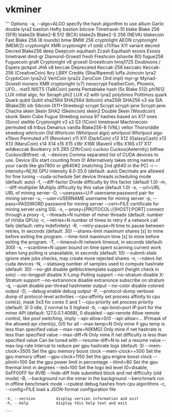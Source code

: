 # vkminer
'''
Options:
  -a, --algo=ALGO       specify the hash algorithm to use
                        allium      Garlic double lyra2
                        bastion     Hefty bastion
                        bitcore     Timetravel-10
                        blake       Blake 256 (SFR)
                        blake2b     Blake2-B 512 (BCX)
                        blake2s     Blake2-S 256 (NEVA)
                        blakecoin   Fast Blake 256 (8 rounds)
                        bmw         BMW 256
                        cryptolight AEON cryptonight (MEM/2)
                        cryptonight XMR cryptonight v1 (old)
                        c11/flax    X11 variant
                        decred      Decred Blake256
                        deep        Deepcoin
                        equihash    Zcash Equihash
                        exosis      Exosis timetravel
                        dmd-gr      Diamond-Groestl
                        fresh       Freshcoin (shavite 80)
                        fugue256    Fuguecoin
                        graft       Cryptonight v8
                        groestl     Groestlcoin
                        hmq1725     Doubloons / Espers
                        jackpot     JHA v8
                        keccak      Deprecated Keccak-256
                        keccakc     Keccak-256 (CreativeCoin)
                        lbry        LBRY Credits (Sha/Ripemd)
                        luffa       Joincoin
                        lyra2       CryptoCoin
                        lyra2v2     VertCoin
                        lyra2z      ZeroCoin (3rd impl)
                        myr-gr      Myriad-Groestl
                        monero      XMR cryptonight (v7)
                        neoscrypt   FeatherCoin, Phoenix, UFO...
                        nist5       NIST5 (TalkCoin)
                        penta       Pentablake hash (5x Blake 512)
                        phi1612     LUX initial algo, for Seraph
                        phi2        LUX v2 with lyra2
                        polytimos   Politimos
                        quark       Quark
                        qubit       Qubit
                        sha256d     SHA256d (bitcoin)
                        sha256t     SHA256 x3
                        sia         SIA (Blake2B)
                        sib         Sibcoin (X11+Streebog)
                        scrypt      Scrypt
                        scrypt-jane Scrypt-jane Chacha
                        skein       Skein SHA2 (Skeincoin)
                        skein2      Double Skein (Woodcoin)
                        skunk       Skein Cube Fugue Streebog
                        sonoa       97 hashes based on X17 ones (Sono)
                        stellite    Cryptonight v3
                        s3          S3 (1Coin)
                        timetravel  Machinecoin permuted x8
                        tribus      Denarius
                        vanilla     Blake256-8 (VNL)
                        veltor      Thorsriddle streebog
                        whirlcoin   Old Whirlcoin (Whirlpool algo)
                        whirlpool   Whirlpool algo
                        x11evo      Permuted x11 (Revolver)
                        x11         X11 (DarkCoin)
                        x12         X12 (GalaxyCash)
                        x13         X13 (MaruCoin)
                        x14         X14
                        x15         X15
                        x16r        X16R (Raven)
                        x16s        X16S
                        x17         X17
                        wildkeccak  Boolberry
                        zr5         ZR5 (ZiftrCoin)
                        cuckoo          Cuckoo(Aeternity)
            bitfree     Cuckoo(Bitfree)
  -d, --devices         Comma separated list of CUDA devices to use.
                        Device IDs start counting from 0! Alternatively takes
                        string names of your cards like gtx780ti or gt640#2
                        (matching 2nd gt640 in the PC)
  -i  --intensity=N[,N] GPU intensity 8.0-25.0 (default: auto)
                        Decimals are allowed for fine tuning
      --cuda-schedule   Set device threads scheduling mode (default: auto)
  -f, --diff-factor     Divide difficulty by this factor (default 1.0)
  -m, --diff-multiplier Multiply difficulty by this value (default 1.0)
  -o, --url=URL         URL of mining server
  -O, --userpass=U:P    username:password pair for mining server
  -u, --user=USERNAME   username for mining server
  -p, --pass=PASSWORD   password for mining server
      --cert=FILE       certificate for mining server using SSL
  -x, --proxy=[PROTOCOL://]HOST[:PORT]  connect through a proxy
  -t, --threads=N       number of miner threads (default: number of nVidia GPUs)
  -r, --retries=N       number of times to retry if a network call fails
                          (default: retry indefinitely)
  -R, --retry-pause=N   time to pause between retries, in seconds (default: 30)
      --shares-limit    maximum shares [s] to mine before exiting the program.
      --time-limit      maximum time [s] to mine before exiting the program.
  -T, --timeout=N       network timeout, in seconds (default: 300)
  -s, --scantime=N      upper bound on time spent scanning current work when
                          long polling is unavailable, in seconds (default: 10)
      --submit-stale    ignore stale jobs checks, may create more rejected shares
  -n, --ndevs           list cuda devices
  -N, --statsavg        number of samples used to compute hashrate (default: 30)
      --no-gbt          disable getblocktemplate support (height check in solo)
      --no-longpoll     disable X-Long-Polling support
      --no-stratum      disable X-Stratum support
      --no-extranonce   disable extranonce subscribe on stratum
  -q, --quiet           disable per-thread hashmeter output
      --no-color        disable colored output
  -D, --debug           enable debug output
  -P, --protocol-dump   verbose dump of protocol-level activities
      --cpu-affinity    set process affinity to cpu core(s), mask 0x3 for cores 0 and 1
      --cpu-priority    set process priority (default: 3) 0 idle, 2 normal to 5 highest
  -b, --api-bind=port   IP:port for the miner API (default: 127.0.0.1:4068), 0 disabled
      --api-remote      Allow remote control, like pool switching, imply --api-allow=0/0
      --api-allow=...   IP/mask of the allowed api client(s), 0/0 for all
      --max-temp=N      Only mine if gpu temp is less than specified value
      --max-rate=N[KMG] Only mine if net hashrate is less than specified value
      --max-diff=N      Only mine if net difficulty is less than specified value
                        Can be tuned with --resume-diff=N to set a resume value
      --max-log-rate    Interval to reduce per gpu hashrate logs (default: 3)
      --mem-clock=3505  Set the gpu memory boost clock
      --mem-clock=+500  Set the gpu memory offset
      --gpu-clock=1150  Set the gpu engine boost clock
      --plimit=100      Set the gpu power limit in percentage
      --tlimit=80       Set the gpu thermal limit in degrees
      --led=100         Set the logo led level (0=disable, 0xFF00FF for RVB)
      --hide-diff       hide submitted block and net difficulty (old mode)
  -B, --background      run the miner in the background
      --benchmark       run in offline benchmark mode
      --cputest         debug hashes from cpu algorithms
  -c, --config=FILE     load a JSON-format configuration file
  
  ```
  -V, --version         display version information and exit
  -h, --help            display this help text and exit
  
'''
